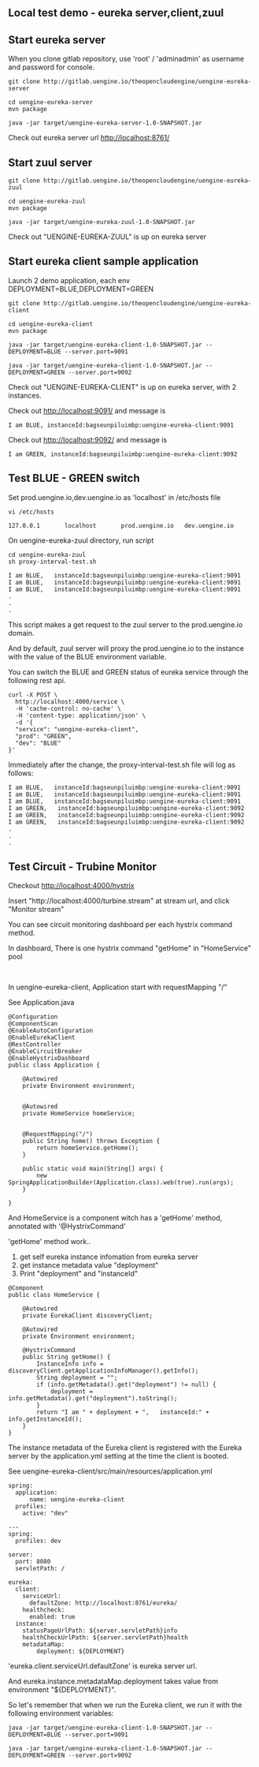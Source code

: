 ## Local test demo - eureka server,client,zuul

## Start eureka server

When you clone gitlab repository, use 'root' / 'adminadmin' as username and password for console. 

```
git clone http://gitlab.uengine.io/theopencloudengine/uengine-eureka-server

cd uengine-eureka-server
mvn package

java -jar target/uengine-eureka-server-1.0-SNAPSHOT.jar

```

Check out eureka server url [http://localhost:8761/](http://localhost:8761/)

## Start zuul server

```
git clone http://gitlab.uengine.io/theopencloudengine/uengine-eureka-zuul

cd uengine-eureka-zuul
mvn package

java -jar target/uengine-eureka-zuul-1.0-SNAPSHOT.jar
```

Check out "UENGINE-EUREKA-ZUUL" is up on eureka server

## Start eureka client sample application

Launch 2 demo application, each env DEPLOYMENT=BLUE,DEPLOYMENT=GREEN 

```
git clone http://gitlab.uengine.io/theopencloudengine/uengine-eureka-client

cd uengine-eureka-client
mvn package

java -jar target/uengine-eureka-client-1.0-SNAPSHOT.jar --DEPLOYMENT=BLUE --server.port=9091

java -jar target/uengine-eureka-client-1.0-SNAPSHOT.jar --DEPLOYMENT=GREEN --server.port=9092
```

Check out "UENGINE-EUREKA-CLIENT" is up on eureka server, with 2 instances.

Check out [http://localhost:9091/](http://localhost:9091/) and message is

```
I am BLUE, instanceId:bagseunpiluimbp:uengine-eureka-client:9091
```

Check out [http://localhost:9092/](http://localhost:9092/) and message is

```
I am GREEN, instanceId:bagseunpiluimbp:uengine-eureka-client:9092
```

## Test BLUE - GREEN switch

Set prod.uengine.io,dev.uengine.io as 'localhost' in /etc/hosts file

```
vi /etc/hosts

127.0.0.1       localhost       prod.uengine.io   dev.uengine.io
```

On uengine-eureka-zuul directory, run script 

```
cd uengine-eureka-zuul
sh proxy-interval-test.sh 

I am BLUE,   instanceId:bagseunpiluimbp:uengine-eureka-client:9091
I am BLUE,   instanceId:bagseunpiluimbp:uengine-eureka-client:9091
I am BLUE,   instanceId:bagseunpiluimbp:uengine-eureka-client:9091
.
.
.
```

This script makes a get request to the zuul server to the prod.uengine.io domain. 

And by default, zuul server will proxy the prod.uengine.io to the instance with the value of the BLUE environment variable.

You can switch the BLUE and GREEN status of eureka service through the following rest api.

```
curl -X POST \
  http://localhost:4000/service \
  -H 'cache-control: no-cache' \
  -H 'content-type: application/json' \
  -d '{
  "service": "uengine-eureka-client",
  "prod": "GREEN",
  "dev": "BLUE"
}'
```


Immediately after the change, the proxy-interval-test.sh file will log as follows:

```
I am BLUE,   instanceId:bagseunpiluimbp:uengine-eureka-client:9091
I am BLUE,   instanceId:bagseunpiluimbp:uengine-eureka-client:9091
I am BLUE,   instanceId:bagseunpiluimbp:uengine-eureka-client:9091
I am GREEN,   instanceId:bagseunpiluimbp:uengine-eureka-client:9092
I am GREEN,   instanceId:bagseunpiluimbp:uengine-eureka-client:9092
I am GREEN,   instanceId:bagseunpiluimbp:uengine-eureka-client:9092
.
.
.
```


## Test Circuit - Trubine Monitor

Checkout [http://localhost:4000/hystrix](http://localhost:4000/hystrix)

Insert "http://localhost:4000/turbine.stream" at stream url, and click "Monitor stream"

You can see circuit monitoring dashboard per each hystrix command method.

In dashboard, There is one hystrix command "getHome" in "HomeService" pool 

<br>

In uengine-eureka-client, Application start with requestMapping "/" 

See Application.java

```
@Configuration
@ComponentScan
@EnableAutoConfiguration
@EnableEurekaClient
@RestController
@EnableCircuitBreaker
@EnableHystrixDashboard
public class Application {

    @Autowired
    private Environment environment;

 
    @Autowired
    private HomeService homeService;

  
    @RequestMapping("/")
    public String home() throws Exception {
        return homeService.getHome();
    }

    public static void main(String[] args) {
        new SpringApplicationBuilder(Application.class).web(true).run(args);
    }

}
```

And HomeService is a component witch has a 'getHome' method, annotated with '@HystrixCommand'

'getHome' method work.. 

 1) get self eureka instance infomation from eureka server
 2) get instance metadata value "deployment"
 3) Print "deployment" and "instanceId"

```
@Component
public class HomeService {

    @Autowired
    private EurekaClient discoveryClient;

    @Autowired
    private Environment environment;

    @HystrixCommand
    public String getHome() {
        InstanceInfo info = discoveryClient.getApplicationInfoManager().getInfo();
        String deployment = "";
        if (info.getMetadata().get("deployment") != null) {
            deployment = info.getMetadata().get("deployment").toString();
        }
        return "I am " + deployment + ",   instanceId:" + info.getInstanceId();
    }
}
```

The instance metadata of the Eureka client is registered with the Eureka server by the application.yml setting at the time the client is booted.

See  uengine-eureka-client/src/main/resources/application.yml


```
spring:
  application:
      name: uengine-eureka-client
  profiles:
    active: "dev"

---
spring:
  profiles: dev

server:
  port: 8080
  servletPath: /

eureka:
  client:
    serviceUrl:
      defaultZone: http://localhost:8761/eureka/
    healthcheck:
      enabled: true
  instance:
    statusPageUrlPath: ${server.servletPath}info
    healthCheckUrlPath: ${server.servletPath}health
    metadataMap:
        deployment: ${DEPLOYMENT}
```

'eureka.client.serviceUrl.defaultZone' is eureka server url.

And eureka.instance.metadataMap.deployment takes value from environment "${DEPLOYMENT}". 

So let's remember that when we run the Eureka client, we run it with the following environment variables:
  
```
java -jar target/uengine-eureka-client-1.0-SNAPSHOT.jar --DEPLOYMENT=BLUE --server.port=9091

java -jar target/uengine-eureka-client-1.0-SNAPSHOT.jar --DEPLOYMENT=GREEN --server.port=9092
```


